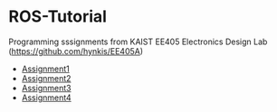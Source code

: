 # ROS-Tutorial
Programming sssignments from KAIST EE405 Electronics Design Lab (https://github.com/hynkis/EE405A)
- [Assignment1](https://github.com/zero-or-one/ROS-Tutorial/tree/main/ROS_topics)
- [Assignment2](https://github.com/zero-or-one/ROS-Tutorial/tree/main/vehicle_control)
- [Assignment3](https://github.com/zero-or-one/ROS-Tutorial/tree/main/Scan%20Matching%20Algorithm)
- [Assignment4](https://github.com/zero-or-one/ROS-Tutorial/tree/main/A%20star%20planning%20algorithm)
